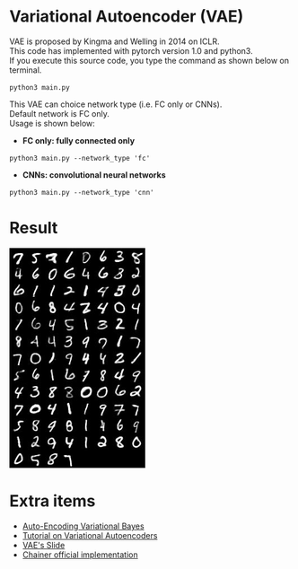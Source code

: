 # Variational Autoencoder (VAE)
VAE is proposed by Kingma and Welling in 2014 on ICLR.<br>
This code has implemented with pytorch version 1.0 and python3.<br>
If you execute this source code, you type the command as shown below on terminal.

```
python3 main.py
```
This VAE can choice network type (i.e. FC only or CNNs).<br>
Default network is FC only.<br>
Usage is shown below:<br>
* **FC only: fully connected only**
```
python3 main.py --network_type 'fc'
```

* **CNNs: convolutional neural networks**
```
python3 main.py --network_type 'cnn'
```

# Result
![VAE Result](./image/samples100.jpg)

# Extra items
* [Auto-Encoding Variational Bayes](https://arxiv.org/pdf/1312.6114.pdf)
* [Tutorial on Variational Autoencoders](https://arxiv.org/pdf/1606.05908.pdf)
* [VAE's Slide](./Explanation_VAE_jp.pdf)
* [Chainer official implementation](https://github.com/chainer/chainer/tree/master/examples/vae)
